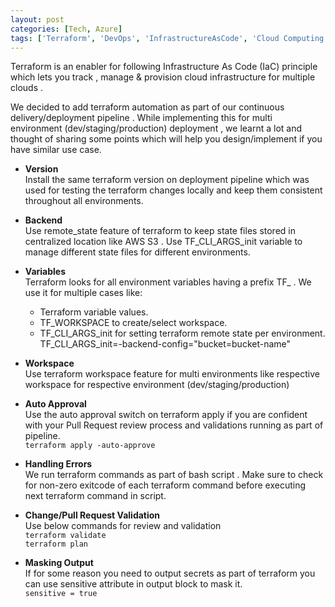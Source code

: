 ```yaml
---
layout: post
categories: [Tech, Azure]
tags: ['Terraform', 'DevOps', 'InfrastructureAsCode', 'Cloud Computing']
---
```


Terraform is an enabler for following Infrastructure As Code (IaC) principle which lets you track , manage & provision cloud infrastructure for multiple clouds .

We decided to add terraform automation as part of our continuous delivery/deployment pipeline . While implementing this for multi environment (dev/staging/production) deployment , we learnt a lot and thought of sharing some points which will help you design/implement if you have similar use case.

+ **Version**  
Install the same terraform version on deployment pipeline which was used for testing the terraform changes locally and keep them consistent throughout all environments.  

+ **Backend**  
Use remote_state feature of terraform to keep state files stored in centralized location like AWS S3 . Use TF_CLI_ARGS_init variable to manage different state files for different environments.  

+ **Variables**    
Terraform looks for all environment variables having a prefix TF_ . We use it for multiple cases like:  
     + Terraform variable values.
     + TF_WORKSPACE to create/select workspace.
     + TF_CLI_ARGS_init for setting terraform remote state per environment.  
          TF_CLI_ARGS_init=-backend-config="bucket=bucket-name"

+ **Workspace**  
Use terraform workspace feature for multi environments like respective workspace for respective environment (dev/staging/production)

+ **Auto Approval**  
Use the auto approval switch on terraform apply if you are confident with your Pull Request review process and validations running as part of pipeline.  
`terraform apply -auto-approve`  

+ **Handling Errors**  
We run terraform commands as part of bash script . Make sure to check for non-zero exitcode of each terraform command before executing next terraform command in script.

+ **Change/Pull Request Validation**  
Use below commands for review and validation  
`terraform validate`  
`terraform plan`  

+ **Masking Output**  
If for some reason you need to output secrets as part of terraform you can use sensitive attribute in output block to mask it.  
`sensitive = true`
